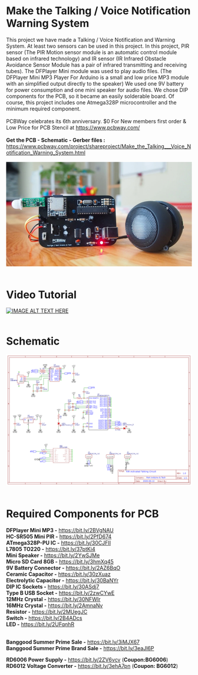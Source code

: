 # Make the Talking / Voice Notification Warning System
This project we have made a Talking / Voice Notification and Warning System. At least two sensors can be used in this project. In this project, PIR sensor (The PIR Motion sensor module is an automatic control module based on infrared technology) and IR sensor (IR Infrared Obstacle Avoidance Sensor Module has a pair of infrared transmitting and receiving tubes). The DFPlayer Mini module was used to play audio files. (The DFPlayer Mini MP3 Player For Arduino is a small and low price MP3 module with an simplified output directly to the speaker) We used one 9V battery for power consumption and one mini speaker for audio files. We chose DIP components for the PCB, so it became an easily solderable board. Of course, this project includes one Atmega328P microcontroller and the minimum required component. </br> </br>
PCBWay celebrates its 6th anniversary. $0 For New members first order & Low Price for PCB Stencil at https://www.pcbway.com/ </br> </br>
<b> Get the PCB - Schematic - Gerber files :</b> </br>
https://www.pcbway.com/project/shareproject/Make_the_Talking___Voice_Notification_Warning_System.html </br></br>
![](cover.png) </br> </br>
# Video Tutorial
[![IMAGE ALT TEXT HERE](http://img.youtube.com/vi/cG5asqsVbhw/0.jpg)](http://www.youtube.com/watch?v=cG5asqsVbhw)</br></br>
# Schematic
![](Schematic_PIR_Activated_Talking_01_2020-07-11_20-45-03.png) </br> </br>
# Required Components for PCB </br>
**DFPlayer Mini MP3 -** https://bit.ly/2BVgNAU </br>
**HC-SR505 Mini PIR -** https://bit.ly/2PfD674 </br>
**ATmega328P-PU IC -** https://bit.ly/30CJFII </br>
**L7805 TO220 -** https://bit.ly/37ptKi4 </br>
**Mini Speaker -** https://bit.ly/2YwSJMe </br>
**Micro SD Card 8GB -** https://bit.ly/3hmXq45 </br>
**9V Battery Connector -** https://bit.ly/2AZ6BqO </br>
**Ceramic Capacitor -** https://bit.ly/30zXuaz </br>
**Electrolytic Capacitor -** https://bit.ly/30BaNYr </br>
**DIP IC Sockets -** https://bit.ly/30ASdj7 </br>
**Type B USB Socket -** https://bit.ly/2zwCYwE </br>
**12MHz Crystal -** https://bit.ly/30NFWIr </br>
**16MHz Crystal -** https://bit.ly/2AmnaNv </br>
**Resistor -** https://bit.ly/2MUegJC </br>
**Switch -** https://bit.ly/2B4ADcs </br>
**LED -** https://bit.ly/2UFqnhR </br> </br>

**Banggood Summer Prime Sale -** https://bit.ly/3iMJX67 </br>
**Banggood Summer Prime Brand Sale -** https://bit.ly/3eaJl6P </br>

**RD6006 Power Supply -** https://bit.ly/2ZV6vcv (<b>Coupon:BG6006</b>) </br>
**RD6012 Voltage Converter -** https://bit.ly/3ehA7pn (<b>Coupon: BG6012</b>) </br>
